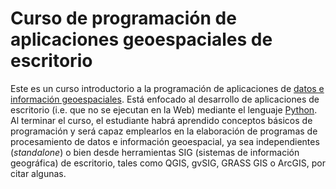 # Curso de programación de aplicaciones geoespaciales de escritorio

Este es un curso introductorio a la programación de aplicaciones de [datos e información geoespaciales](https://es.wikipedia.org/wiki/Informaci%C3%B3n_geogr%C3%A1fica). Está enfocado al desarrollo de aplicaciones de escritorio (i.e. que no se ejecutan en la Web) mediante el lenguaje [Python](https://www.python.org). Al terminar el curso, el estudiante habrá aprendido conceptos básicos de programación y será capaz emplearlos en la elaboración de programas de procesamiento de datos e información geoespacial, ya sea independientes (_standalone_) o bien desde herramientas SIG (sistemas de información geográfica) de escritorio, tales como QGIS, gvSIG, GRASS GIS o ArcGIS, por citar algunas.

